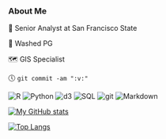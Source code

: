 ### About Me

:briefcase:  Senior Analyst at San Francisco State

:basketball:  Washed PG

🗺️ GIS Specialist

:clock5: `git commit -am ":v:"`

![R](https://img.shields.io/badge/-R-blue?style=flat-square&logo=R)
![Python](https://img.shields.io/badge/-Python-yellow?style=flat-square&logo=python)
![d3](https://img.shields.io/badge/-D3.js-grey?style=flat-square&logo=d3.js)
![SQL](https://img.shields.io/badge/-SQL-steelblue?style=flat-square&logo=steamdb)
<img alt="git" src="https://img.shields.io/badge/-git-F05032?style=flat-square&logo=git&logoColor=white" />
<img alt="Markdown" src="https://img.shields.io/badge/-Markdown-000000?style=flat-square&logo=markdown&logoColor=white" />

[![My GitHub stats](https://github-readme-stats.vercel.app/api?username=daranzolin)](https://matchid.io)

[![Top Langs](https://github-readme-stats.vercel.app/api/top-langs/?username=daranzolin&layout=compact&theme=vision-friendly-dark&hide=html,perl,css)](https://github.com/anuraghazra/github-readme-stats)



<!--
**daranzolin/daranzolin** is a ✨ _special_ ✨ repository because its `README.md` (this file) appears on your GitHub profile.

Here are some ideas to get you started:

- 🔭 I’m currently working on ...
- 🌱 I’m currently learning ...
- 👯 I’m looking to collaborate on ...
- 🤔 I’m looking for help with ...
- 💬 Ask me about ...
- 📫 How to reach me: ...
- 😄 Pronouns: ...
- ⚡ Fun fact: ...
-->
